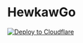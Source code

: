 # HewkawGo

[![Deploy to Cloudflare](https://deploy.workers.cloudflare.com/button)](https://deploy.workers.cloudflare.com/?url=https://github.com/hewkawar/HewkawGo)